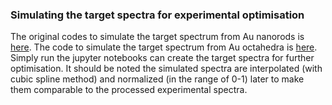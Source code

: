 ### Simulating the target spectra for experimental optimisation
The original codes to simulate the target spectrum from Au nanorods is [here](0-rods/DDA2.ipynb). The code to simulate the target spectrum from Au octahedra is [here](1-octahedra/test.ipynb). Simply run the jupyter notebooks can create the target spectra for further optimisation. It should be noted the simulated spectra are interpolated (with cubic spline method) and normalized (in the range of 0-1) later to make them comparable to the processed experimental spectra.